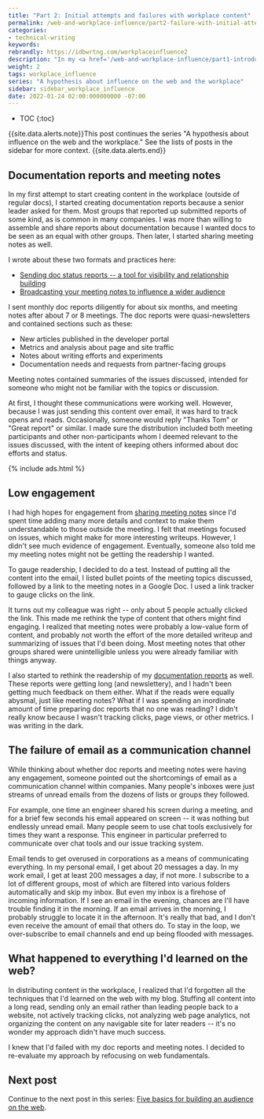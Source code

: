 ```yaml
---
title: "Part 2: Initial attempts and failures with workplace content"
permalink: /web-and-workplace-influence/part2-failure-with-initial-attempts.html
categories:
- technical-writing
keywords:
rebrandly: https://idbwrtng.com/workplaceinfluence2
description: "In my <a href='/web-and-workplace-influence/part1-introduction-to-influencers.html'>previous post</a>, I explained that anyone can create content and broadcast it on the web, gathering up an audience and building a reputation of expertise. I wondered if these techniques could be implemented in the workplace. In my initial attempt to create content in the workplace, I focused on two efforts: (1) creating documentation reports and (2) sharing meeting notes. The efforts sort of failed because I neglected some web fundamentals."
weight: 2
tags: workplace_influence
series: "A hypothesis about influence on the web and the workplace"
sidebar: sidebar_workplace_influence
date: 2022-01-24 02:00:000000000 -07:00
---
```


* TOC
{:toc}

{{site.data.alerts.note}}This post continues the series "A hypothesis about influence on the web and the workplace." See the lists of posts in the sidebar for more context. {{site.data.alerts.end}}

## Documentation reports and meeting notes

In my first attempt to start creating content in the workplace (outside of regular docs), I started creating documentation reports because a senior leader asked for them. Most groups that reported up submitted reports of some kind, as is common in many companies. I was more than willing to assemble and share reports about documentation because I wanted docs to be seen as an equal with other groups. Then later, I started sharing meeting notes as well.

I wrote about these two formats and practices here:

* [Sending doc status reports -- a tool for visibility and relationship building](/learnapidoc/docapis_status_reports.html)
* [Broadcasting your meeting notes to influence a wider audience](/learnapidoc/docapis_meeting_notes.html#what-if-sensitive-topics-are-discussed-during-the-meeting)

I sent monthly doc reports diligently for about six months, and meeting notes after about 7 or 8 meetings. The doc reports were quasi-newsletters and contained sections such as these:

* New articles published in the developer portal
* Metrics and analysis about page and site traffic
* Notes about writing efforts and experiments
* Documentation needs and requests from partner-facing groups

Meeting notes contained summaries of the issues discussed, intended for someone who might not be familiar with the topics or discussion.

At first, I thought these communications were working well. However, because I was just sending this content over email, it was hard to track opens and reads. Occasionally, someone would reply "Thanks Tom" or "Great report" or similar.  I made sure the distribution included both meeting participants and other non-participants whom I deemed relevant to the issues discussed, with the intent of keeping others informed about doc efforts and status.

{% include ads.html %}

## Low engagement

I had high hopes for engagement from [sharing meeting notes](/learnapidoc/docapis_meeting_notes.html) since I'd spent time adding many more details and context to make them understandable to those outside the meeting. I felt that meetings focused on issues, which might make for more interesting writeups. However, I didn't see much evidence of engagement. Eventually, someone also told me my meeting notes might not be getting the readership I wanted.

To gauge readership, I decided to do a test. Instead of putting all the content into the email, I listed bullet points of the meeting topics discussed, followed by a link to the meeting notes in a Google Doc. I used a link tracker to gauge clicks on the link.

It turns out my colleague was right -- only about 5 people actually clicked the link. This made me rethink the type of content that others might find engaging. I realized that meeting notes were probably a low-value form of content, and probably not worth the effort of the more detailed writeup and summarizing of issues that I'd been doing. Most meeting notes that other groups shared were unintelligible unless you were already familiar with things anyway.

I also started to rethink the readership of my [documentation reports](/learnapidoc/docapis_status_reports.html) as well. These reports were getting long (and newslettery), and I hadn't been getting much feedback on them either. What if the reads were equally abysmal, just like meeting notes? What if I was spending an inordinate amount of time preparing doc reports that no one was reading? I didn't really know because I wasn't tracking clicks, page views, or other metrics. I was writing in the dark.

## The failure of email as a communication channel

While thinking about whether doc reports and meeting notes were having any engagement, someone pointed out the shortcomings of email as a communication channel within companies. Many people's inboxes were just streams of unread emails from the dozens of lists or groups they followed.

For example, one time an engineer shared his screen during a meeting, and for a brief few seconds his email appeared on screen -- it was nothing but endlessly unread email. Many people seem to use chat tools exclusively for times they want a response. This engineer in particular preferred to communicate over chat tools and our issue tracking system.

Email tends to get overused in corporations as a means of communicating everything. In my personal email, I get about 20 messages a day. In my work email, I get at least 200 messages a day, if not more. I subscribe to a lot of different groups, most of which are filtered into various folders automatically and skip my inbox. But even my inbox is a firehose of incoming information. If I see an email in the evening, chances are I'll have trouble finding it in the morning. If an email arrives in the morning, I probably struggle to locate it in the afternoon. It's really that bad, and I don't even receive the amount of email that others do. To stay in the loop, we over-subscribe to email channels and end up being flooded with messages.

## What happened to everything I'd learned on the web?

In distributing content in the workplace, I realized that I'd forgotten all the techniques that I'd learned on the web with my blog. Stuffing all content into a long read, sending only an email rather than leading people back to a website, not actively tracking clicks, not analyzing web page analytics, not organizing the content on any navigable site for later readers -- it's no wonder my approach didn't have much success.

I knew that I'd failed with my doc reports and meeting notes. I decided to re-evaluate my approach by refocusing on web fundamentals.

## Next post

Continue to the next post in this series: [Five basics for building an audience on the web](/web-and-workplace-influence/part3-tools-of-web-influence.html).